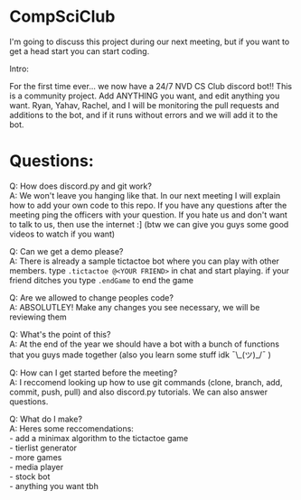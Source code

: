 # CompSciClub

I'm going to discuss this project during our next meeting, but if you want to get a head start you can start coding.

Intro:

For the first time ever... we now have a 24/7 NVD CS Club discord bot!! This is a community project. Add ANYTHING you want, and edit anything you want. Ryan, Yahav, Rachel, and I will be monitoring the pull requests and additions to the bot, and if it runs without errors and we will add it to the bot.

# Questions:

Q: How does discord.py and git work?<br/>
A: We won't leave you hanging like that. In our next meeting I will explain how to add your own code to this repo. If you have any questions after the meeting ping the officers with your question. If you hate us and don't want to talk to us, then use the internet :] (btw we can give you guys some good videos to watch if you want)

Q: Can we get a demo please?<br/>
A: There is already a sample tictactoe bot where you can play with other members. type ``.tictactoe @<YOUR FRIEND>`` in chat and start playing. if your friend ditches you type ``.endGame`` to end the game

Q: Are we allowed to change peoples code?<br/>
A: ABSOLUTLEY! Make any changes you see necessary, we will be reviewing them

Q: What's the point of this?<br/>
A: At the end of the year we should have a bot with a bunch of functions that you guys made together (also you learn some stuff idk ¯\\\_(ツ)\_/¯ )

Q: How can I get started before the meeting?<br/>
A: I reccomend looking up how to use git commands (clone, branch, add, commit, push, pull) and also discord.py tutorials. We can also answer questions.

Q: What do I make?<br/>
A: Heres some reccomendations:<br/>
    - add a minimax algorithm to the tictactoe game<br/>
    - tierlist generator<br/>
    - more games<br/>
    - media player<br/>
    - stock bot<br/>
    - anything you want tbh<br/>
